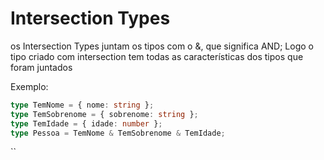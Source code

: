 # Intersection Types

os Intersection Types juntam os tipos com o &, que significa AND; Logo o tipo criado com intersection tem todas as características dos tipos que foram juntados

Exemplo:

```typescript
type TemNome = { nome: string }; 
type TemSobrenome = { sobrenome: string };
type TemIdade = { idade: number }; 
type Pessoa = TemNome & TemSobrenome & TemIdade; 
```

``
